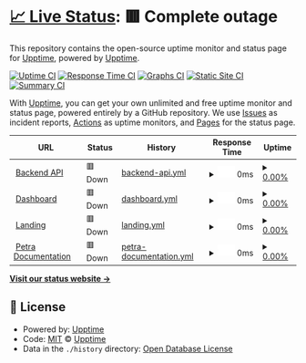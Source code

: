 # [📈 Live Status](https://status.petra.africa): <!--live status--> **🟥 Complete outage**

This repository contains the open-source uptime monitor and status page for [Upptime](https://upptime.js.org), powered by [Upptime](https://github.com/upptime/upptime).

[![Uptime CI](https://github.com/upptime/upptime/workflows/Uptime%20CI/badge.svg)](https://github.com/upptime/upptime/actions?query=workflow%3A%22Uptime+CI%22)
[![Response Time CI](https://github.com/upptime/upptime/workflows/Response%20Time%20CI/badge.svg)](https://github.com/upptime/upptime/actions?query=workflow%3A%22Response+Time+CI%22)
[![Graphs CI](https://github.com/upptime/upptime/workflows/Graphs%20CI/badge.svg)](https://github.com/upptime/upptime/actions?query=workflow%3A%22Graphs+CI%22)
[![Static Site CI](https://github.com/upptime/upptime/workflows/Static%20Site%20CI/badge.svg)](https://github.com/upptime/upptime/actions?query=workflow%3A%22Static+Site+CI%22)
[![Summary CI](https://github.com/upptime/upptime/workflows/Summary%20CI/badge.svg)](https://github.com/upptime/upptime/actions?query=workflow%3A%22Summary+CI%22)

With [Upptime](https://upptime.js.org), you can get your own unlimited and free uptime monitor and status page, powered entirely by a GitHub repository. We use [Issues](https://github.com/upptime/upptime/issues) as incident reports, [Actions](https://github.com/upptime/upptime/actions) as uptime monitors, and [Pages](https://status.petra.africa) for the status page.

<!--start: status pages-->
<!-- This summary is generated by Upptime (https://github.com/upptime/upptime) -->
<!-- Do not edit this manually, your changes will be overwritten -->
<!-- prettier-ignore -->
| URL | Status | History | Response Time | Uptime |
| --- | ------ | ------- | ------------- | ------ |
| <img alt="" src="https://petra-merchant.vercel.app/favicon.ico" height="13"> [Backend API](https://api.thepetra.co/) | 🟥 Down | [backend-api.yml](https://github.com/PetraHQ/status/commits/HEAD/history/backend-api.yml) | <details><summary><img alt="Response time graph" src="./graphs/backend-api/response-time-week.png" height="20"> 0ms</summary><br><a href="https://status.petra.africa/history/backend-api"><img alt="Response time 368" src="https://img.shields.io/endpoint?url=https%3A%2F%2Fraw.githubusercontent.com%2FPetraHQ%2Fstatus%2FHEAD%2Fapi%2Fbackend-api%2Fresponse-time.json"></a><br><a href="https://status.petra.africa/history/backend-api"><img alt="24-hour response time 0" src="https://img.shields.io/endpoint?url=https%3A%2F%2Fraw.githubusercontent.com%2FPetraHQ%2Fstatus%2FHEAD%2Fapi%2Fbackend-api%2Fresponse-time-day.json"></a><br><a href="https://status.petra.africa/history/backend-api"><img alt="7-day response time 0" src="https://img.shields.io/endpoint?url=https%3A%2F%2Fraw.githubusercontent.com%2FPetraHQ%2Fstatus%2FHEAD%2Fapi%2Fbackend-api%2Fresponse-time-week.json"></a><br><a href="https://status.petra.africa/history/backend-api"><img alt="30-day response time 0" src="https://img.shields.io/endpoint?url=https%3A%2F%2Fraw.githubusercontent.com%2FPetraHQ%2Fstatus%2FHEAD%2Fapi%2Fbackend-api%2Fresponse-time-month.json"></a><br><a href="https://status.petra.africa/history/backend-api"><img alt="1-year response time 368" src="https://img.shields.io/endpoint?url=https%3A%2F%2Fraw.githubusercontent.com%2FPetraHQ%2Fstatus%2FHEAD%2Fapi%2Fbackend-api%2Fresponse-time-year.json"></a></details> | <details><summary><a href="https://status.petra.africa/history/backend-api">0.00%</a></summary><a href="https://status.petra.africa/history/backend-api"><img alt="All-time uptime 76.50%" src="https://img.shields.io/endpoint?url=https%3A%2F%2Fraw.githubusercontent.com%2FPetraHQ%2Fstatus%2FHEAD%2Fapi%2Fbackend-api%2Fuptime.json"></a><br><a href="https://status.petra.africa/history/backend-api"><img alt="24-hour uptime 0.00%" src="https://img.shields.io/endpoint?url=https%3A%2F%2Fraw.githubusercontent.com%2FPetraHQ%2Fstatus%2FHEAD%2Fapi%2Fbackend-api%2Fuptime-day.json"></a><br><a href="https://status.petra.africa/history/backend-api"><img alt="7-day uptime 0.00%" src="https://img.shields.io/endpoint?url=https%3A%2F%2Fraw.githubusercontent.com%2FPetraHQ%2Fstatus%2FHEAD%2Fapi%2Fbackend-api%2Fuptime-week.json"></a><br><a href="https://status.petra.africa/history/backend-api"><img alt="30-day uptime 0.00%" src="https://img.shields.io/endpoint?url=https%3A%2F%2Fraw.githubusercontent.com%2FPetraHQ%2Fstatus%2FHEAD%2Fapi%2Fbackend-api%2Fuptime-month.json"></a><br><a href="https://status.petra.africa/history/backend-api"><img alt="1-year uptime 68.68%" src="https://img.shields.io/endpoint?url=https%3A%2F%2Fraw.githubusercontent.com%2FPetraHQ%2Fstatus%2FHEAD%2Fapi%2Fbackend-api%2Fuptime-year.json"></a></details>
| <img alt="" src="https://petra-merchant.vercel.app/favicon.ico" height="13"> [Dashboard](https://dashboard.thepetra.co/) | 🟥 Down | [dashboard.yml](https://github.com/PetraHQ/status/commits/HEAD/history/dashboard.yml) | <details><summary><img alt="Response time graph" src="./graphs/dashboard/response-time-week.png" height="20"> 0ms</summary><br><a href="https://status.petra.africa/history/dashboard"><img alt="Response time 0" src="https://img.shields.io/endpoint?url=https%3A%2F%2Fraw.githubusercontent.com%2FPetraHQ%2Fstatus%2FHEAD%2Fapi%2Fdashboard%2Fresponse-time.json"></a><br><a href="https://status.petra.africa/history/dashboard"><img alt="24-hour response time 0" src="https://img.shields.io/endpoint?url=https%3A%2F%2Fraw.githubusercontent.com%2FPetraHQ%2Fstatus%2FHEAD%2Fapi%2Fdashboard%2Fresponse-time-day.json"></a><br><a href="https://status.petra.africa/history/dashboard"><img alt="7-day response time 0" src="https://img.shields.io/endpoint?url=https%3A%2F%2Fraw.githubusercontent.com%2FPetraHQ%2Fstatus%2FHEAD%2Fapi%2Fdashboard%2Fresponse-time-week.json"></a><br><a href="https://status.petra.africa/history/dashboard"><img alt="30-day response time 0" src="https://img.shields.io/endpoint?url=https%3A%2F%2Fraw.githubusercontent.com%2FPetraHQ%2Fstatus%2FHEAD%2Fapi%2Fdashboard%2Fresponse-time-month.json"></a><br><a href="https://status.petra.africa/history/dashboard"><img alt="1-year response time 0" src="https://img.shields.io/endpoint?url=https%3A%2F%2Fraw.githubusercontent.com%2FPetraHQ%2Fstatus%2FHEAD%2Fapi%2Fdashboard%2Fresponse-time-year.json"></a></details> | <details><summary><a href="https://status.petra.africa/history/dashboard">0.00%</a></summary><a href="https://status.petra.africa/history/dashboard"><img alt="All-time uptime 28.12%" src="https://img.shields.io/endpoint?url=https%3A%2F%2Fraw.githubusercontent.com%2FPetraHQ%2Fstatus%2FHEAD%2Fapi%2Fdashboard%2Fuptime.json"></a><br><a href="https://status.petra.africa/history/dashboard"><img alt="24-hour uptime 0.00%" src="https://img.shields.io/endpoint?url=https%3A%2F%2Fraw.githubusercontent.com%2FPetraHQ%2Fstatus%2FHEAD%2Fapi%2Fdashboard%2Fuptime-day.json"></a><br><a href="https://status.petra.africa/history/dashboard"><img alt="7-day uptime 0.00%" src="https://img.shields.io/endpoint?url=https%3A%2F%2Fraw.githubusercontent.com%2FPetraHQ%2Fstatus%2FHEAD%2Fapi%2Fdashboard%2Fuptime-week.json"></a><br><a href="https://status.petra.africa/history/dashboard"><img alt="30-day uptime 0.00%" src="https://img.shields.io/endpoint?url=https%3A%2F%2Fraw.githubusercontent.com%2FPetraHQ%2Fstatus%2FHEAD%2Fapi%2Fdashboard%2Fuptime-month.json"></a><br><a href="https://status.petra.africa/history/dashboard"><img alt="1-year uptime 0.00%" src="https://img.shields.io/endpoint?url=https%3A%2F%2Fraw.githubusercontent.com%2FPetraHQ%2Fstatus%2FHEAD%2Fapi%2Fdashboard%2Fuptime-year.json"></a></details>
| <img alt="" src="https://petra-merchant.vercel.app/favicon.ico" height="13"> [Landing](https://thepetra.co/) | 🟥 Down | [landing.yml](https://github.com/PetraHQ/status/commits/HEAD/history/landing.yml) | <details><summary><img alt="Response time graph" src="./graphs/landing/response-time-week.png" height="20"> 0ms</summary><br><a href="https://status.petra.africa/history/landing"><img alt="Response time 415" src="https://img.shields.io/endpoint?url=https%3A%2F%2Fraw.githubusercontent.com%2FPetraHQ%2Fstatus%2FHEAD%2Fapi%2Flanding%2Fresponse-time.json"></a><br><a href="https://status.petra.africa/history/landing"><img alt="24-hour response time 0" src="https://img.shields.io/endpoint?url=https%3A%2F%2Fraw.githubusercontent.com%2FPetraHQ%2Fstatus%2FHEAD%2Fapi%2Flanding%2Fresponse-time-day.json"></a><br><a href="https://status.petra.africa/history/landing"><img alt="7-day response time 0" src="https://img.shields.io/endpoint?url=https%3A%2F%2Fraw.githubusercontent.com%2FPetraHQ%2Fstatus%2FHEAD%2Fapi%2Flanding%2Fresponse-time-week.json"></a><br><a href="https://status.petra.africa/history/landing"><img alt="30-day response time 0" src="https://img.shields.io/endpoint?url=https%3A%2F%2Fraw.githubusercontent.com%2FPetraHQ%2Fstatus%2FHEAD%2Fapi%2Flanding%2Fresponse-time-month.json"></a><br><a href="https://status.petra.africa/history/landing"><img alt="1-year response time 342" src="https://img.shields.io/endpoint?url=https%3A%2F%2Fraw.githubusercontent.com%2FPetraHQ%2Fstatus%2FHEAD%2Fapi%2Flanding%2Fresponse-time-year.json"></a></details> | <details><summary><a href="https://status.petra.africa/history/landing">0.00%</a></summary><a href="https://status.petra.africa/history/landing"><img alt="All-time uptime 87.79%" src="https://img.shields.io/endpoint?url=https%3A%2F%2Fraw.githubusercontent.com%2FPetraHQ%2Fstatus%2FHEAD%2Fapi%2Flanding%2Fuptime.json"></a><br><a href="https://status.petra.africa/history/landing"><img alt="24-hour uptime 0.00%" src="https://img.shields.io/endpoint?url=https%3A%2F%2Fraw.githubusercontent.com%2FPetraHQ%2Fstatus%2FHEAD%2Fapi%2Flanding%2Fuptime-day.json"></a><br><a href="https://status.petra.africa/history/landing"><img alt="7-day uptime 0.00%" src="https://img.shields.io/endpoint?url=https%3A%2F%2Fraw.githubusercontent.com%2FPetraHQ%2Fstatus%2FHEAD%2Fapi%2Flanding%2Fuptime-week.json"></a><br><a href="https://status.petra.africa/history/landing"><img alt="30-day uptime 0.00%" src="https://img.shields.io/endpoint?url=https%3A%2F%2Fraw.githubusercontent.com%2FPetraHQ%2Fstatus%2FHEAD%2Fapi%2Flanding%2Fuptime-month.json"></a><br><a href="https://status.petra.africa/history/landing"><img alt="1-year uptime 77.22%" src="https://img.shields.io/endpoint?url=https%3A%2F%2Fraw.githubusercontent.com%2FPetraHQ%2Fstatus%2FHEAD%2Fapi%2Flanding%2Fuptime-year.json"></a></details>
| <img alt="" src="https://petra-merchant.vercel.app/favicon.ico" height="13"> [Petra Documentation](https://docs.thepetra.co/) | 🟥 Down | [petra-documentation.yml](https://github.com/PetraHQ/status/commits/HEAD/history/petra-documentation.yml) | <details><summary><img alt="Response time graph" src="./graphs/petra-documentation/response-time-week.png" height="20"> 0ms</summary><br><a href="https://status.petra.africa/history/petra-documentation"><img alt="Response time 711" src="https://img.shields.io/endpoint?url=https%3A%2F%2Fraw.githubusercontent.com%2FPetraHQ%2Fstatus%2FHEAD%2Fapi%2Fpetra-documentation%2Fresponse-time.json"></a><br><a href="https://status.petra.africa/history/petra-documentation"><img alt="24-hour response time 0" src="https://img.shields.io/endpoint?url=https%3A%2F%2Fraw.githubusercontent.com%2FPetraHQ%2Fstatus%2FHEAD%2Fapi%2Fpetra-documentation%2Fresponse-time-day.json"></a><br><a href="https://status.petra.africa/history/petra-documentation"><img alt="7-day response time 0" src="https://img.shields.io/endpoint?url=https%3A%2F%2Fraw.githubusercontent.com%2FPetraHQ%2Fstatus%2FHEAD%2Fapi%2Fpetra-documentation%2Fresponse-time-week.json"></a><br><a href="https://status.petra.africa/history/petra-documentation"><img alt="30-day response time 0" src="https://img.shields.io/endpoint?url=https%3A%2F%2Fraw.githubusercontent.com%2FPetraHQ%2Fstatus%2FHEAD%2Fapi%2Fpetra-documentation%2Fresponse-time-month.json"></a><br><a href="https://status.petra.africa/history/petra-documentation"><img alt="1-year response time 737" src="https://img.shields.io/endpoint?url=https%3A%2F%2Fraw.githubusercontent.com%2FPetraHQ%2Fstatus%2FHEAD%2Fapi%2Fpetra-documentation%2Fresponse-time-year.json"></a></details> | <details><summary><a href="https://status.petra.africa/history/petra-documentation">0.00%</a></summary><a href="https://status.petra.africa/history/petra-documentation"><img alt="All-time uptime 70.67%" src="https://img.shields.io/endpoint?url=https%3A%2F%2Fraw.githubusercontent.com%2FPetraHQ%2Fstatus%2FHEAD%2Fapi%2Fpetra-documentation%2Fuptime.json"></a><br><a href="https://status.petra.africa/history/petra-documentation"><img alt="24-hour uptime 0.00%" src="https://img.shields.io/endpoint?url=https%3A%2F%2Fraw.githubusercontent.com%2FPetraHQ%2Fstatus%2FHEAD%2Fapi%2Fpetra-documentation%2Fuptime-day.json"></a><br><a href="https://status.petra.africa/history/petra-documentation"><img alt="7-day uptime 0.00%" src="https://img.shields.io/endpoint?url=https%3A%2F%2Fraw.githubusercontent.com%2FPetraHQ%2Fstatus%2FHEAD%2Fapi%2Fpetra-documentation%2Fuptime-week.json"></a><br><a href="https://status.petra.africa/history/petra-documentation"><img alt="30-day uptime 0.00%" src="https://img.shields.io/endpoint?url=https%3A%2F%2Fraw.githubusercontent.com%2FPetraHQ%2Fstatus%2FHEAD%2Fapi%2Fpetra-documentation%2Fuptime-month.json"></a><br><a href="https://status.petra.africa/history/petra-documentation"><img alt="1-year uptime 77.18%" src="https://img.shields.io/endpoint?url=https%3A%2F%2Fraw.githubusercontent.com%2FPetraHQ%2Fstatus%2FHEAD%2Fapi%2Fpetra-documentation%2Fuptime-year.json"></a></details>

<!--end: status pages-->

[**Visit our status website →**](https://status.petra.africa)

## 📄 License

- Powered by: [Upptime](https://github.com/upptime/upptime)
- Code: [MIT](./LICENSE) © [Upptime](https://upptime.js.org)
- Data in the `./history` directory: [Open Database License](https://opendatacommons.org/licenses/odbl/1-0/)
